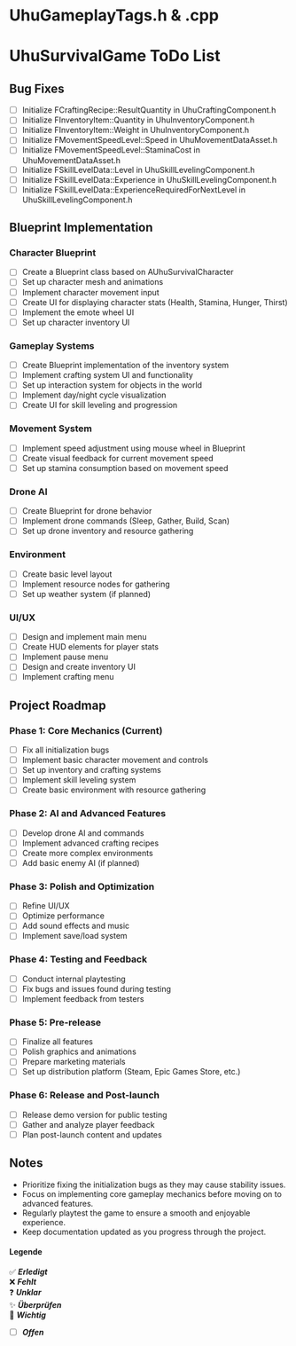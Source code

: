 ﻿# UhuGameplayTags.h & .cpp

# UhuSurvivalGame ToDo List

## Bug Fixes

- [ ] Initialize FCraftingRecipe::ResultQuantity in UhuCraftingComponent.h
- [ ] Initialize FInventoryItem::Quantity in UhuInventoryComponent.h
- [ ] Initialize FInventoryItem::Weight in UhuInventoryComponent.h
- [ ] Initialize FMovementSpeedLevel::Speed in UhuMovementDataAsset.h
- [ ] Initialize FMovementSpeedLevel::StaminaCost in UhuMovementDataAsset.h
- [ ] Initialize FSkillLevelData::Level in UhuSkillLevelingComponent.h
- [ ] Initialize FSkillLevelData::Experience in UhuSkillLevelingComponent.h
- [ ] Initialize FSkillLevelData::ExperienceRequiredForNextLevel in UhuSkillLevelingComponent.h

## Blueprint Implementation

### Character Blueprint

- [ ] Create a Blueprint class based on AUhuSurvivalCharacter
- [ ] Set up character mesh and animations
- [ ] Implement character movement input
- [ ] Create UI for displaying character stats (Health, Stamina, Hunger, Thirst)
- [ ] Implement the emote wheel UI
- [ ] Set up character inventory UI

### Gameplay Systems

- [ ] Create Blueprint implementation of the inventory system
- [ ] Implement crafting system UI and functionality
- [ ] Set up interaction system for objects in the world
- [ ] Implement day/night cycle visualization
- [ ] Create UI for skill leveling and progression

### Movement System

- [ ] Implement speed adjustment using mouse wheel in Blueprint
- [ ] Create visual feedback for current movement speed
- [ ] Set up stamina consumption based on movement speed

### Drone AI

- [ ] Create Blueprint for drone behavior
- [ ] Implement drone commands (Sleep, Gather, Build, Scan)
- [ ] Set up drone inventory and resource gathering

### Environment

- [ ] Create basic level layout
- [ ] Implement resource nodes for gathering
- [ ] Set up weather system (if planned)

### UI/UX

- [ ] Design and implement main menu
- [ ] Create HUD elements for player stats
- [ ] Implement pause menu
- [ ] Design and create inventory UI
- [ ] Implement crafting menu

## Project Roadmap

### Phase 1: Core Mechanics (Current)

- [ ] Fix all initialization bugs
- [ ] Implement basic character movement and controls
- [ ] Set up inventory and crafting systems
- [ ] Implement skill leveling system
- [ ] Create basic environment with resource gathering

### Phase 2: AI and Advanced Features

- [ ] Develop drone AI and commands
- [ ] Implement advanced crafting recipes
- [ ] Create more complex environments
- [ ] Add basic enemy AI (if planned)

### Phase 3: Polish and Optimization

- [ ] Refine UI/UX
- [ ] Optimize performance
- [ ] Add sound effects and music
- [ ] Implement save/load system

### Phase 4: Testing and Feedback

- [ ] Conduct internal playtesting
- [ ] Fix bugs and issues found during testing
- [ ] Implement feedback from testers

### Phase 5: Pre-release

- [ ] Finalize all features
- [ ] Polish graphics and animations
- [ ] Prepare marketing materials
- [ ] Set up distribution platform (Steam, Epic Games Store, etc.)

### Phase 6: Release and Post-launch

- [ ] Release demo version for public testing
- [ ] Gather and analyze player feedback
- [ ] Plan post-launch content and updates

## Notes

- Prioritize fixing the initialization bugs as they may cause stability issues.
- Focus on implementing core gameplay mechanics before moving on to advanced features.
- Regularly playtest the game to ensure a smooth and enjoyable experience.
- Keep documentation updated as you progress through the project.

#### **Legende**
✅ **_Erledigt_**  
❌ **_Fehlt_**  
❓ **_Unklar_**  
✨ **_Überprüfen_**  
🔴 **_Wichtig_**   
-[ ] **_Offen_**
